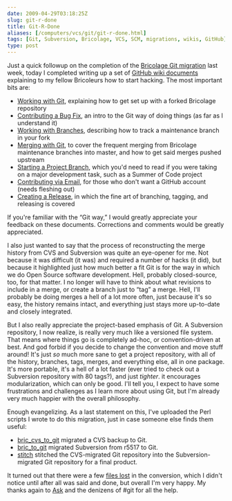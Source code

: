 ```yaml
--- 
date: 2009-04-29T03:18:25Z
slug: git-r-done
title: Git-R-Done
aliases: [/computers/vcs/git/git-r-done.html]
tags: [Git, Subversion, Bricolage, VCS, SCM, migrations, wikis, GitHub]
type: post
---
```


Just a quick followup on the completion of the [Bricolage Git migration] last
week, today I completed writing up a set of [GitHub wiki documents] explaining
to my fellow Bricoleurs how to start hacking. The most important bits are:

-   [Working with Git], explaining how to get set up with a forked Bricolage
    repository
-   [Contributing a Bug Fix], an intro to the Git way of doing things (as far as
    I understand it)
-   [Working with Branches], describing how to track a maintenance branch in
    your fork
-   [Merging with Git], to cover the frequent merging from Bricolage maintenance
    branches into master, and how to get said merges pushed upstream
-   [Starting a Project Branch], which you'd need to read if you were taking on
    a major development task, such as a Summer of Code project
-   [Contributing via Email], for those who don't want a GitHub account (needs
    fleshing out)
-   [Creating a Release], in which the fine art of branching, tagging, and
    releasing is covered

If you're familiar with the “Git way,” I would greatly appreciate your feedback
on these documents. Corrections and comments would be greatly appreciated.

I also just wanted to say that the process of reconstructing the merge history
from CVS and Subversion was quite an eye-opener for me. Not because it was
difficult (it was) and required a number of hacks (it did), but because it
highlighted just how much better a fit Git is for the way in which we do Open
Source software development. Hell, probably closed-source, too, for that matter.
I no longer will have to think about what revisions to include in a merge, or
create a branch just to “tag” a merge. Hell, I'll probably be doing merges a
hell of a lot more often, just because it's so easy, the history remains intact,
and everything just stays more up-to-date and closely integrated.

But I also really appreciate the project-based emphasis of Git. A Subversion
repository, I now realize, is really very much like a versioned file system.
That means where things go is completely ad-hoc, or convention-driven at best.
And god forbid if you decide to change the convention and move stuff around!
It's just *so* much more sane to get a project repository, with all of the
history, branches, tags, merges, and everything else, all in one package. It's
more portable, it's a hell of a lot faster (ever tried to check out a Subversion
repository with 80 tags?), and just *tighter*. it encourages modularization,
which can only be good. I'll tell you, I expect to have some frustrations and
challenges as I learn more about using Git, but I'm already very much happier
with the overall philosophy.

Enough evangelizing. As a last statement on this, I've uploaded the Perl scripts
I wrote to do this migration, just in case someone else finds them useful:

-   [bric\_cvs\_to\_git] migrated a CVS backup to Git.
-   [bric\_to\_git] migrated Subversion from r5517 to Git.
-   [stitch] stitched the CVS-migrated Git repository into the
    Subversion-migrated Git repository for a final product.

It turned out that there were a few [files lost] in the conversion, which I
didn't notice until after all was said and done, but overall I'm very happy. My
thanks again to [Ask] and the denizens of \#git for all the help.

  [Bricolage Git migration]: /computers/vcs/git/bricolage-to-git.html
    "Migrating Bricolage CVS and SVN to Git"
  [GitHub wiki documents]: http://wiki.github.com/bricoleurs/bricolage/development
    "Bricolage Wiki: Development"
  [Working with Git]: http://wiki.github.com/bricoleurs/bricolage/working-with-git
  [Contributing a Bug Fix]: http://wiki.github.com/bricoleurs/bricolage/contributing-a-bug-fix
  [Working with Branches]: http://wiki.github.com/bricoleurs/bricolage/working-with-branches
  [Merging with Git]: http://wiki.github.com/bricoleurs/bricolage/merging-with-git
  [Starting a Project Branch]: http://wiki.github.com/bricoleurs/bricolage/starting-a-project-branch
  [Contributing via Email]: http://wiki.github.com/bricoleurs/bricolage/contributing-via-email
  [Creating a Release]: http://wiki.github.com/bricoleurs/bricolage/creating-a-release
  [bric\_cvs\_to\_git]: /computers/vcs/git/bricolage-migration/bric_cvs_to_git
  [bric\_to\_git]: /computers/vcs/git/bricolage-migration/bric_to_git
  [stitch]: /computers/vcs/git/bricolage-migration/stitch
  [files lost]: http://github.com/bricoleurs/bricolage/commit/95c2335634a64fc68745629d5242cad5b1c69d48
  [Ask]: http://www.askask.com/
